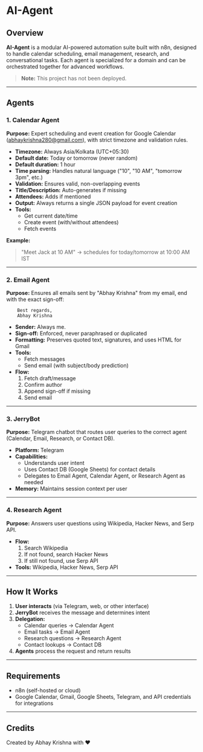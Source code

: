 # AI-Agent


## Overview

**AI-Agent** is a modular AI-powered automation suite built with n8n, designed to handle calendar scheduling, email management, research, and conversational tasks. Each agent is specialized for a domain and can be orchestrated together for advanced workflows.

> **Note:** This project has not been deployed.

---

## Agents

### 1. Calendar Agent
**Purpose:** Expert scheduling and event creation for Google Calendar (abhaykrishna280@gmail.com), with strict timezone and validation rules.

- **Timezone:** Always Asia/Kolkata (UTC+05:30)
- **Default date:** Today or tomorrow (never random)
- **Default duration:** 1 hour
- **Time parsing:** Handles natural language ("10", "10 AM", "tomorrow 3pm", etc.)
- **Validation:** Ensures valid, non-overlapping events
- **Title/Description:** Auto-generates if missing
- **Attendees:** Adds if mentioned
- **Output:** Always returns a single JSON payload for event creation
- **Tools:**
	- Get current date/time
	- Create event (with/without attendees)
	- Fetch events

**Example:**
> "Meet Jack at 10 AM" → schedules for today/tomorrow at 10:00 AM IST

---

### 2. Email Agent
**Purpose:** Ensures all emails sent by "Abhay Krishna" from my email, end with the exact sign-off:

		Best regards,
		Abhay Krishna

- **Sender:** Always me.
- **Sign-off:** Enforced, never paraphrased or duplicated
- **Formatting:** Preserves quoted text, signatures, and uses HTML for Gmail
- **Tools:**
	- Fetch messages
	- Send email (with subject/body prediction)
- **Flow:**
	1. Fetch draft/message
	2. Confirm author
	3. Append sign-off if missing
	4. Send email

---

### 3. JerryBot
**Purpose:** Telegram chatbot that routes user queries to the correct agent (Calendar, Email, Research, or Contact DB).

- **Platform:** Telegram
- **Capabilities:**
	- Understands user intent
	- Uses Contact DB (Google Sheets) for contact details
	- Delegates to Email Agent, Calendar Agent, or Research Agent as needed
- **Memory:** Maintains session context per user

---

### 4. Research Agent
**Purpose:** Answers user questions using Wikipedia, Hacker News, and Serp API.

- **Flow:**
	1. Search Wikipedia
	2. If not found, search Hacker News
	3. If still not found, use Serp API
- **Tools:** Wikipedia, Hacker News, Serp API

---

## How It Works

1. **User interacts** (via Telegram, web, or other interface)
2. **JerryBot** receives the message and determines intent
3. **Delegation:**
	 - Calendar queries → Calendar Agent
	 - Email tasks → Email Agent
	 - Research questions → Research Agent
	 - Contact lookups → Contact DB
4. **Agents** process the request and return results

---

## Requirements

- n8n (self-hosted or cloud)
- Google Calendar, Gmail, Google Sheets, Telegram, and API credentials for integrations

---

## Credits

Created by Abhay Krishna with ❤️
